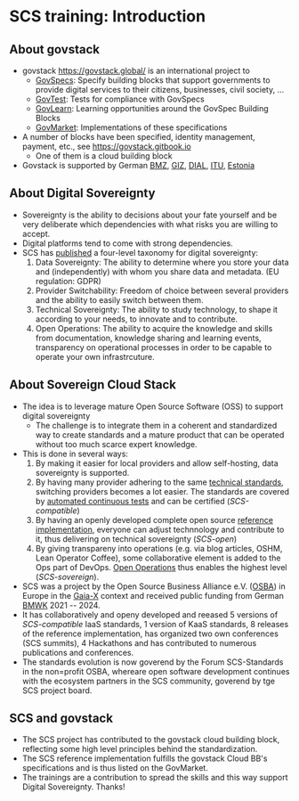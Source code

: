 # SCS training: Introduction

## About govstack
* govstack <https://govstack.global/> is an international project to
    - [GovSpecs](https://www.govstack.global/our-offerings/govspecs/): Specify building
      blocks that support governments to provide digital
      services to their citizens, businesses, civil society, ...
    - [GovTest](https://www.govstack.global/our-offerings/govtest/): Tests for compliance with GovSpecs
    - [GovLearn](https://www.govstack.global/our-offerings/govlearn/): Learning opportunities around the GovSpec Building Blocks
    - [GovMarket](https://www.govstack.global/our-offerings/govmarket/): Implementations of these specifications
* A number of blocks have been specified, identity management, payment, etc.,
  see <https://govstack.gitbook.io>
    - One of them is a cloud building block
* Govstack is supported by German [BMZ](https://www.bmz.de/en), [GIZ](https://giz.de/),
  [DIAL](https://dial.global/), [ITU](https://itu.int), [Estonia](https://vm.ee/en)

## About Digital Sovereignty
* Sovereignty is the ability to decisions about your fate yourself and be very
  deliberate which dependencies with what risks you are willing to accept.
* Digital platforms tend to come with strong dependencies.
* SCS has [published](https://the-report.cloud/why-digital-sovereignty-is-more-than-mere-legal-compliance/)
  a four-level taxonomy for digital sovereignty:
    1. Data Sovereignty: The ability to determine where you store your data and
       (independently) with whom you share data and metadata. (EU regulation: GDPR)
    2. Provider Switchability: Freedom of choice between several providers and
       the ability to easily switch between them.
    3. Technical Sovereignty: The ability to study technology, to shape it according
       to your needs, to innovate and to contribute.
    4. Open Operations: The ability to acquire the knowledge and skills from documentation,
       knowledge sharing and learning events, transparency on operational processes in
       order to be capable to operate your own infrastrcuture.

## About Sovereign Cloud Stack
* The idea is to leverage mature Open Source Software (OSS) to support digital sovereignty
    - The challenge is to integrate them in a coherent and standardized way to create
      standards and a mature product that can be operated without too much scarce expert knowledge.
* This is done in several ways:
    1. By making it easier for local providers and allow self-hosting, data sovereignty is supported.
    2. By having many provider adhering to the same [technical standards](https://docs.scs.community/standards),
       switching providers becomes
       a lot easier. The standards are covered by [automated continuous tests](https://github.com/SovereignCloudStack/standards/Tests/)
       and can be certified (*SCS-compatible*)
    3. By having an openly developed complete open source [reference implementation](https://docs.scs.community/docs/category/releases), everyone
       can adjust technnology and contribute to it, thus delivering on technical sovereignty (*SCS-open*)
    4. By giving transpareny into operations (e.g. via blog articles, OSHM, Lean Operator Coffee),
       some collaborative element is added to the Ops part of DevOps. [Open Operations](https://openoperations.org/)
       thus enables the highest level (*SCS-sovereign*).
* SCS was a project by the Open Source Business Alliance e.V. ([OSBA](https://osb-alliance.de/)) in Europe in the
  [Gaia-X](https://gaia-x.eu/)
  context and received public funding from German [BMWK](https://bmwk.bund.de/) 2021 -- 2024.
* It has collaboratively and openy developed and reeased 5 versions of *SCS-compatible* IaaS standards, 
  1 version of KaaS standards,
  8 releases of the reference implementation, has organized two own conferences (SCS summits),
  4 Hackathons and has contributed to numerous publications and conferences.
* The standards evolution is now goverend by the Forum SCS-Standards in the non=profit OSBA,
  whereare open software development continues with the ecosystem partners in the SCS
  community, goverend by tge SCS project board.

## SCS and govstack
* The SCS project has contributed to the govstack cloud building block, reflecting some
  high level principles behind the standardization.
* The SCS reference implementation fulfills the govstack Cloud BB's specifications and is
  thus listed on the GovMarket.
* The trainings are a contribution to spread the skills and this way support Digital
  Sovereignty. Thanks!
